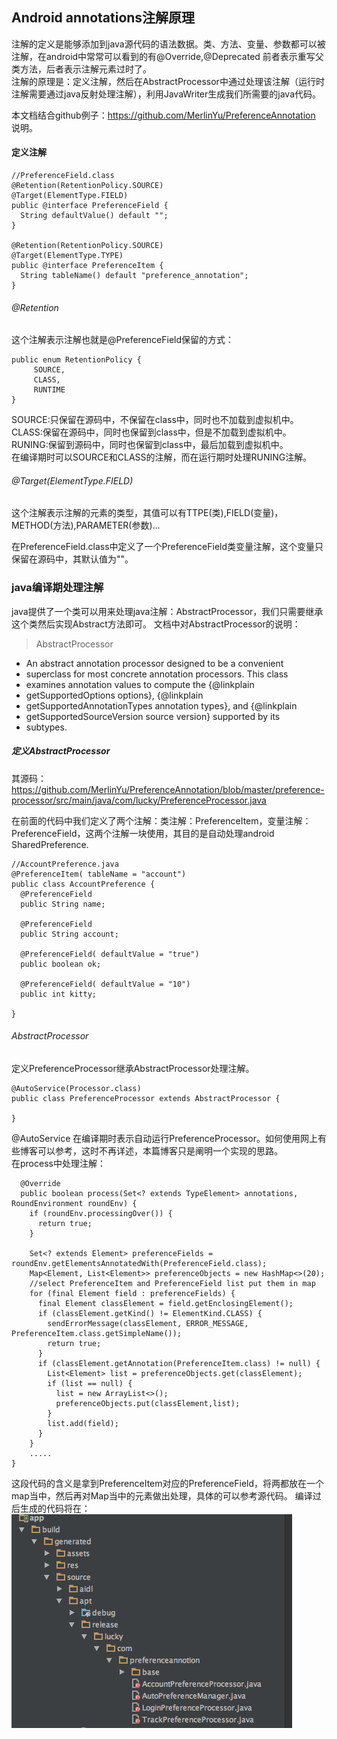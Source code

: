## Android annotations注解原理

注解的定义是能够添加到java源代码的语法数据。类、方法、变量、参数都可以被注解，在android中常常可以看到的有@Override,@Deprecated 前者表示重写父类方法，后者表示注解元素过时了。<br>
注解的原理是：定义注解，然后在AbstractProcessor中通过处理该注解（运行时注解需要通过java反射处理注解），利用JavaWriter生成我们所需要的java代码。<br>

本文档结合github例子：https://github.com/MerlinYu/PreferenceAnnotation 说明。

#### 定义注解

	//PreferenceField.class
	@Retention(RetentionPolicy.SOURCE)
	@Target(ElementType.FIELD)
	public @interface PreferenceField {
	  String defaultValue() default "";
	}
	
	@Retention(RetentionPolicy.SOURCE)
	@Target(ElementType.TYPE)
	public @interface PreferenceItem {
	  String tableName() default "preference_annotation";
	}


###### @Retention<br>
这个注解表示注解也就是@PreferenceField保留的方式：

	public enum RetentionPolicy {
	     SOURCE,
    	 CLASS,
    	 RUNTIME
    }
   
SOURCE:只保留在源码中，不保留在class中，同时也不加载到虚拟机中。<br>
CLASS:保留在源码中，同时也保留到class中，但是不加载到虚拟机中。 <br>
RUNING:保留到源码中，同时也保留到class中，最后加载到虚拟机中。<br>
在编译期时可以SOURCE和CLASS的注解，而在运行期时处理RUNING注解。

###### @Target(ElementType.FIELD) <br>
这个注解表示注解的元素的类型，其值可以有TTPE(类),FIELD(变量)，METHOD(方法),PARAMETER(参数)...<br>

在PreferenceField.class中定义了一个PreferenceField类变量注解，这个变量只保留在源码中，其默认值为""。


### java编译期处理注解

java提供了一个类可以用来处理java注解：AbstractProcessor，我们只需要继承这个类然后实现Abstract方法即可。
文档中对AbstractProcessor的说明：

>AbstractProcessor
>>
 * An abstract annotation processor designed to be a convenient
 * superclass for most concrete annotation processors.  This class
 * examines annotation values to compute the {@linkplain
 * getSupportedOptions options}, {@linkplain
 * getSupportedAnnotationTypes annotation types}, and {@linkplain
 * getSupportedSourceVersion source version} supported by its
 * subtypes.


##### 定义AbstractProcessor

其源码：https://github.com/MerlinYu/PreferenceAnnotation/blob/master/preference-processor/src/main/java/com/lucky/PreferenceProcessor.java

在前面的代码中我们定义了两个注解：类注解：PreferenceItem，变量注解：PreferenceField，这两个注解一块使用，其目的是自动处理android SharedPreference.

	//AccountPreference.java
	@PreferenceItem( tableName = "account")
	public class AccountPreference {
	  @PreferenceField
	  public String name;
	
	  @PreferenceField
	  public String account;
	
	  @PreferenceField( defaultValue = "true")
	  public boolean ok;
	
	  @PreferenceField( defaultValue = "10")
	  public int kitty;
	
	}
	
###### AbstractProcessor
定义PreferenceProcessor继承AbstractProcessor处理注解。


	@AutoService(Processor.class)
	public class PreferenceProcessor extends AbstractProcessor {
	
	}

@AutoService 在编译期时表示自动运行PreferenceProcessor。如何使用网上有些博客可以参考，这时不再详述，本篇博客只是阐明一个实现的思路。<br>
在process中处理注解：

	  
	  @Override
	  public boolean process(Set<? extends TypeElement> annotations, RoundEnvironment roundEnv) {
	    if (roundEnv.processingOver()) {
	      return true;
	    }

	    Set<? extends Element> preferenceFields = roundEnv.getElementsAnnotatedWith(PreferenceField.class);
	    Map<Element, List<Element>> preferenceObjects = new HashMap<>(20);
	    //select PreferenceItem and PreferenceField list put them in map
	    for (final Element field : preferenceFields) {
	      final Element classElement = field.getEnclosingElement();
	      if (classElement.getKind() != ElementKind.CLASS) {
	        sendErrorMessage(classElement, ERROR_MESSAGE, PreferenceItem.class.getSimpleName());
	        return true;
	      }
	      if (classElement.getAnnotation(PreferenceItem.class) != null) {
	        List<Element> list = preferenceObjects.get(classElement);
	        if (list == null) {
	          list = new ArrayList<>();
	          preferenceObjects.put(classElement,list);
	        }
	        list.add(field);
	      }
	    }
	    .....
    }

这段代码的含义是拿到PreferenceItem对应的PreferenceField，将两都放在一个map当中，然后再对Map当中的元素做出处理，具体的可以参考源代码。
编译过后生成的代码将在：<br>
![](https://github.com/MerlinYu/blog/blob/master/blog_file/android/android_annotations.png)


















